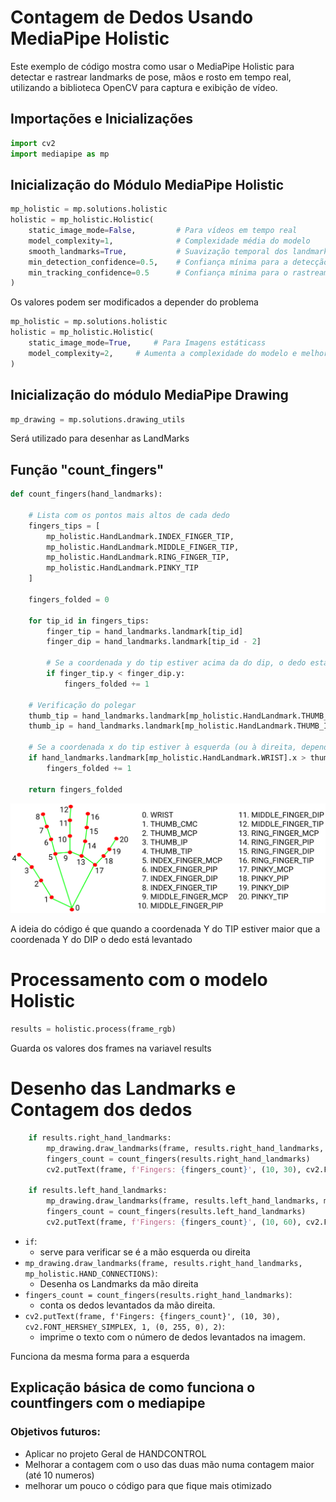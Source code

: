 # Contagem de Dedos Usando MediaPipe Holistic

Este exemplo de código mostra como usar o MediaPipe Holistic para detectar e rastrear landmarks de pose, mãos e rosto em tempo real, utilizando a biblioteca OpenCV para captura e exibição de vídeo.

## Importações e Inicializações

```python
import cv2
import mediapipe as mp
```

## Inicialização do Módulo MediaPipe Holistic
```python
mp_holistic = mp.solutions.holistic
holistic = mp_holistic.Holistic(
    static_image_mode=False,         # Para vídeos em tempo real
    model_complexity=1,              # Complexidade média do modelo
    smooth_landmarks=True,           # Suavização temporal dos landmarks
    min_detection_confidence=0.5,    # Confiança mínima para a detecção inicial
    min_tracking_confidence=0.5      # Confiança mínima para o rastreamento
)
```
Os valores podem ser modificados a depender do problema
```python
mp_holistic = mp.solutions.holistic
holistic = mp_holistic.Holistic(
    static_image_mode=True,     # Para Imagens estáticass
    model_complexity=2,     # Aumenta a complexidade do modelo e melhora a precisão, mas aumenta muito o lag
)

```

## Inicialização do módulo MediaPipe Drawing
```python
mp_drawing = mp.solutions.drawing_utils
```
Será utilizado para desenhar as LandMarks

## Função "count_fingers"
```python
def count_fingers(hand_landmarks):

    # Lista com os pontos mais altos de cada dedo 
    fingers_tips = [
        mp_holistic.HandLandmark.INDEX_FINGER_TIP,
        mp_holistic.HandLandmark.MIDDLE_FINGER_TIP,
        mp_holistic.HandLandmark.RING_FINGER_TIP,
        mp_holistic.HandLandmark.PINKY_TIP
    ]
    
    fingers_folded = 0
    
    for tip_id in fingers_tips:
        finger_tip = hand_landmarks.landmark[tip_id]
        finger_dip = hand_landmarks.landmark[tip_id - 2] 

        # Se a coordenada y do tip estiver acima da do dip, o dedo está levantado
        if finger_tip.y < finger_dip.y:
            fingers_folded += 1
    
    # Verificação do polegar
    thumb_tip = hand_landmarks.landmark[mp_holistic.HandLandmark.THUMB_TIP]
    thumb_ip = hand_landmarks.landmark[mp_holistic.HandLandmark.THUMB_IP]

    # Se a coordenada x do tip estiver à esquerda (ou à direita, dependendo da mão) da do IP, o polegar está levantado
    if hand_landmarks.landmark[mp_holistic.HandLandmark.WRIST].x > thumb_tip.x > thumb_ip.x:
        fingers_folded += 1

    return fingers_folded
```
![Hand landmarks](./hand_landmarks.png)

A ideia do código é que quando a coordenada Y do TIP estiver maior que a coordenada Y do DIP o dedo está levantado

# Processamento com o modelo Holistic
```python
results = holistic.process(frame_rgb)
```

Guarda os valores dos frames na variavel results

# Desenho das Landmarks e Contagem dos dedos
```python
    if results.right_hand_landmarks:
        mp_drawing.draw_landmarks(frame, results.right_hand_landmarks, mp_holistic.HAND_CONNECTIONS)
        fingers_count = count_fingers(results.right_hand_landmarks)
        cv2.putText(frame, f'Fingers: {fingers_count}', (10, 30), cv2.FONT_HERSHEY_SIMPLEX, 1, (0, 255, 0), 2)

    if results.left_hand_landmarks:
        mp_drawing.draw_landmarks(frame, results.left_hand_landmarks, mp_holistic.HAND_CONNECTIONS)
        fingers_count = count_fingers(results.left_hand_landmarks)
        cv2.putText(frame, f'Fingers: {fingers_count}', (10, 60), cv2.FONT_HERSHEY_SIMPLEX, 1, (0, 255, 0), 2)

```
- `if`:
    - serve para verificar se é a mão esquerda ou direita
- `mp_drawing.draw_landmarks(frame, results.right_hand_landmarks, mp_holistic.HAND_CONNECTIONS)`:
    - Desenha os Landmarks da mão direita
- `fingers_count = count_fingers(results.right_hand_landmarks)`: 
    - conta os dedos levantados da mão direita.
- `cv2.putText(frame, f'Fingers: {fingers_count}', (10, 30), cv2.FONT_HERSHEY_SIMPLEX, 1, (0, 255, 0), 2)`: 
    -  imprime o texto com o número de dedos levantados na imagem.

Funciona da mesma forma para a esquerda

## Explicação básica de como funciona o countfingers com o mediapipe 
### Objetivos futuros:
- Aplicar no projeto Geral de HANDCONTROL
- Melhorar a contagem com o uso das duas mão numa contagem maior (até 10 numeros)
- melhorar um pouco o código para que fique mais otimizado 